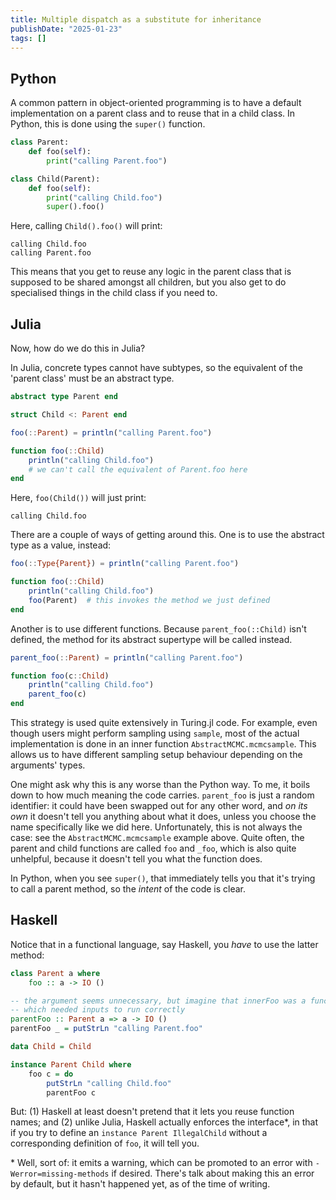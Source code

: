 ```yaml
---
title: Multiple dispatch as a substitute for inheritance
publishDate: "2025-01-23"
tags: []
---
```


## Python

A common pattern in object-oriented programming is to have a default implementation on a parent class and to reuse that in a child class.
In Python, this is done using the `super()` function.

```python
class Parent:
    def foo(self):
        print("calling Parent.foo")

class Child(Parent):
    def foo(self):
        print("calling Child.foo")
        super().foo()
```

Here, calling `Child().foo()` will print:

```
calling Child.foo
calling Parent.foo
```

This means that you get to reuse any logic in the parent class that is supposed to be shared amongst all children, but you also get to do specialised things in the child class if you need to.

## Julia

Now, how do we do this in Julia?

In Julia, concrete types cannot have subtypes, so the equivalent of the 'parent class' must be an abstract type.

```julia
abstract type Parent end

struct Child <: Parent end

foo(::Parent) = println("calling Parent.foo")

function foo(::Child)
    println("calling Child.foo")
    # we can't call the equivalent of Parent.foo here
end
```

Here, `foo(Child())` will just print:

```
calling Child.foo
```

There are a couple of ways of getting around this.
One is to use the abstract type as a value, instead:

```julia
foo(::Type{Parent}) = println("calling Parent.foo")

function foo(::Child)
    println("calling Child.foo")
    foo(Parent)  # this invokes the method we just defined
end
```

Another is to use different functions.
Because `parent_foo(::Child)` isn't defined, the method for its abstract supertype will be called instead.

```julia
parent_foo(::Parent) = println("calling Parent.foo")

function foo(c::Child)
    println("calling Child.foo")
    parent_foo(c)
end
```

This strategy is used quite extensively in Turing.jl code.
For example, even though users might perform sampling using `sample`, most of the actual implementation is done in an inner function `AbstractMCMC.mcmcsample`.
This allows us to have different sampling setup behaviour depending on the arguments' types.

One might ask why this is any worse than the Python way.
To me, it boils down to how much meaning the code carries.
`parent_foo` is just a random identifier: it could have been swapped out for any other word, and _on its own_ it doesn't tell you anything about what it does, unless you choose the name specifically like we did here.
Unfortunately, this is not always the case: see the `AbstractMCMC.mcmcsample` example above.
Quite often, the parent and child functions are called `foo` and `_foo`, which is also quite unhelpful, because it doesn't tell you what the function does.

In Python, when you see `super()`, that immediately tells you that it's trying to call a parent method, so the _intent_ of the code is clear.

## Haskell

Notice that in a functional language, say Haskell, you _have_ to use the latter method:

```haskell
class Parent a where
    foo :: a -> IO ()

-- the argument seems unnecessary, but imagine that innerFoo was a function
-- which needed inputs to run correctly
parentFoo :: Parent a => a -> IO ()
parentFoo _ = putStrLn "calling Parent.foo"

data Child = Child

instance Parent Child where
    foo c = do
        putStrLn "calling Child.foo"
        parentFoo c
```

But: (1) Haskell at least doesn't pretend that it lets you reuse function names; and (2) unlike Julia, Haskell actually enforces the interface\*, in that if you try to define an `instance Parent IllegalChild` without a corresponding definition of `foo`, it will tell you.

\* Well, sort of: it emits a warning, which can be promoted to an error with `-Werror=missing-methods` if desired.
There's talk about making this an error by default, but it hasn't happened yet, as of the time of writing.
